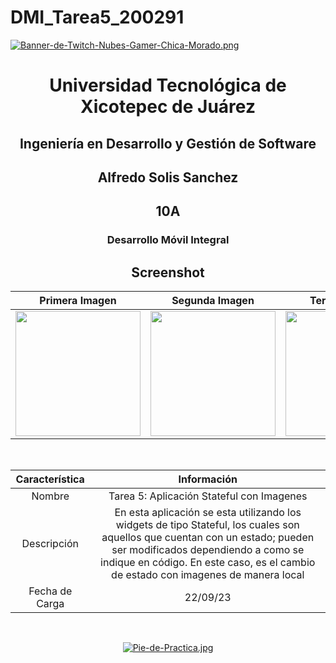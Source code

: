 # DMI_Tarea5_200291

[![Banner-de-Twitch-Nubes-Gamer-Chica-Morado.png](https://i.postimg.cc/15q3LFXF/Banner-de-Twitch-Nubes-Gamer-Chica-Morado.png)](https://postimg.cc/MvzwBvyZ)

<div align="center">
  
# Universidad Tecnológica de Xicotepec de Juárez


## Ingeniería en Desarrollo y Gestión de Software
## Alfredo Solis Sanchez 
## 10A
### Desarrollo Móvil Integral


## Screenshot

|  Primera Imagen | Segunda Imagen  | Tercera Imagen  |   
| :------------: | :------------: | :------------: | 
|  <img src="https://i.postimg.cc/tTQMvKhk/Whats-App-Image-2023-09-22-at-1-30-46-AM.jpg" width="200"/> | <img src="https://i.postimg.cc/7Y9bHDhC/Whats-App-Image-2023-09-22-at-1-30-46-AM-2.jpg" width="200"/>  |  <img src="https://i.postimg.cc/C5Py2vMK/Whats-App-Image-2023-09-22-at-1-30-46-AM-1.jpg" width="200"/> |



&nbsp;
&nbsp;


|  Característica |  Información |
| :------------: | :------------: |
| Nombre  |   Tarea 5: Aplicación Stateful con Imagenes |
| Descripción  |En esta aplicación se esta utilizando los widgets de tipo Stateful, los cuales son aquellos que cuentan con un estado; pueden ser modificados dependiendo a como se indique en código. En este caso, es el cambio de estado con imagenes de manera local  |
|  Fecha de Carga | 22/09/23  |


&nbsp;
&nbsp;

[![Pie-de-Practica.jpg](https://i.postimg.cc/MKKZ2nrV/Pie-de-Practica.jpg)](https://postimg.cc/WtCc01V1)
